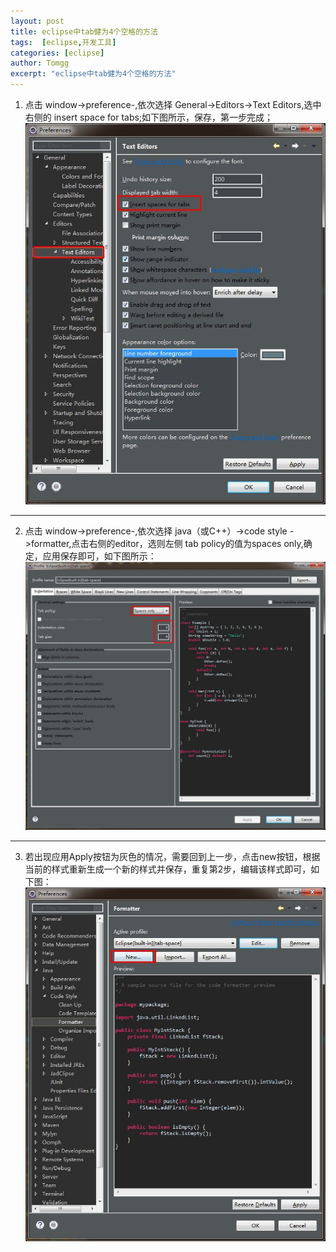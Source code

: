 ```yaml
---
layout: post
title: eclipse中tab健为4个空格的方法
tags:  [eclipse,开发工具]
categories: [eclipse]
author: Tomgg
excerpt: "eclipse中tab健为4个空格的方法"
---
```



1. 点击 window->preference-,依次选择 General->Editors->Text Editors,选中右侧的 insert space for tabs;如下图所示，保存，第一步完成；
![space4tabs][1]

***

2. 点击 window->preference-,依次选择 java（或C++）->code style ->formatter,点击右侧的editor，选则左侧 tab policy的值为spaces only,确定，应用保存即可，如下图所示：
![spaceOnly][2]

***

3. 若出现应用Apply按钮为灰色的情况，需要回到上一步，点击new按钮，根据当前的样式重新生成一个新的样式并保存，重复第2步，编辑该样式即可，如下图：
![newProfile][3]


[1]: /assets/images/posts/2016-08-02-eclipse-tab-space/01-space4tabs.jpg "space4tabs"
[2]: /assets/images/posts/2016-08-02-eclipse-tab-space/02-spaceOnly.jpg "spaceOnly"
[3]: /assets/images/posts/2016-08-02-eclipse-tab-space/03-newProfile.jpg "newProfile"
